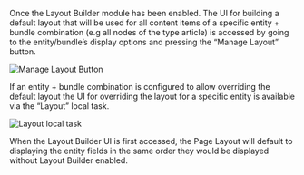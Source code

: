 Once the Layout Builder module has been enabled. The UI for building a default layout that will be used for all content items of a specific entity + bundle combination (e.g all nodes of the type article) is accessed by going to the entity/bundle’s display options and pressing the “Manage Layout” button.

![Manage Layout Button](https://www.drupal.org/files/just-manage-layout.png)

If an entity + bundle combination is configured to allow overriding the default layout the UI for overriding the layout for a specific entity is available via the “Layout” local task.

![Layout local task](https://www.drupal.org/files/layout-local-task.png)

When the Layout Builder UI is first accessed, the Page Layout will default to displaying the entity fields in the same order they would be displayed without Layout Builder enabled.